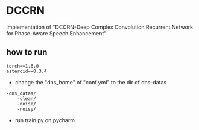 # DCCRN
implementation of "DCCRN-Deep Complex Convolution Recurrent Network for Phase-Aware Speech Enhancement"
## how to run
```text
torch==1.6.0
asteroid==0.3.4
```
* change the "dns_home" of "conf.yml" to the dir of dns-datas
```text
-dns_datas/
    -clean/
    -noise/
    -noisy/
```
* run train.py on pycharm

